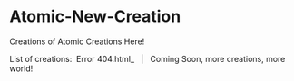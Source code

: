 # Atomic-New-Creation
Creations of Atomic Creations Here!

List of creations:
&nbsp;Error 404.html<blink>_&nbsp;&nbsp;&nbsp;|</blink>
&nbsp;
Coming Soon, more creations, more world!
